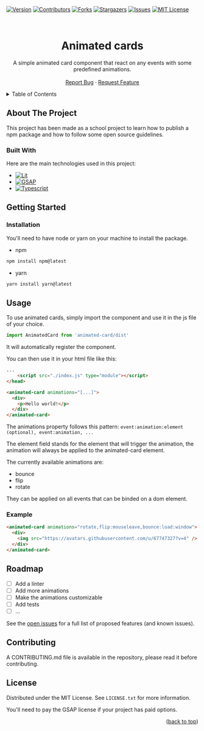 <a name="readme-top"></a>

[![Version][version-shield]][project-url]
[![Contributors][contributors-shield]][contributors-url]
[![Forks][forks-shield]][forks-url]
[![Stargazers][stars-shield]][stars-url]
[![Issues][issues-shield]][issues-url]
[![MIT License][license-shield]][license-url]

<!-- PROJECT LOGO -->
<br />
<div align="center">
<h1 align="center">Animated cards</h1>

  <p align="center">
    A simple animated card component that react on any events with some predefined animations.
    <br />
    <br />
    <a href="https://github.com/othneildrew/animated-card/issues">Report Bug</a>
    ·
    <a href="https://github.com/othneildrew/animated-card/issues">Request Feature</a>
  </p>
</div>

<!-- TABLE OF CONTENTS -->
<details>
  <summary>Table of Contents</summary>
  <ol>
    <li>
      <a href="#about-the-project">About The Project</a>
      <ul>
        <li><a href="#built-with">Built With</a></li>
      </ul>
    </li>
    <li>
      <a href="#getting-started">Getting Started</a>
      <ul>
        <li><a href="#installation">Installation</a></li>
      </ul>
    </li>
    <li><a href="#usage">Usage</a></li>
    <li><a href="#roadmap">Roadmap</a></li>
    <li><a href="#contributing">Contributing</a></li>
    <li><a href="#license">License</a></li>
  </ol>
</details>



<!-- ABOUT THE PROJECT -->
## About The Project

This project has been made as a school project to learn how to publish a npm package and how to follow some open source guidelines.

### Built With

Here are the main technologies used in this project:
* [![Lit][Lit]][Lit-url]
* [![GSAP][GSAP]][GSAP-url]
* [![Typescript][Typescript]][Typescript-url]

<!-- GETTING STARTED -->
## Getting Started

### Installation

You'll need to have node or yarn on your machine to install the package.
* npm
```sh
npm install npm@latest
```
* yarn
```sh
yarn install yarn@latest
```

<!-- USAGE EXAMPLES -->
## Usage
To use animated cards, simply import the component and use it in the js file of your choice.

```js
import AnimatedCard from 'animated-card/dist'
```

It will automatically register the component.

You can then use it in your html file like this:

```html
...
    <script src="./index.js" type="module"></script>
</head>

<animated-card animations="[...]">
  <div>
    <p>Hello world!</p>
  </div>
</animated-card>
```

The animations property follows this pattern: `event:animation:element (optional), event:animation, ...`

The element field stands for the element that will trigger the animation, 
the animation will always be applied to the animated-card element. 

The currently available animations are:
- bounce
- flip
- rotate

They can be applied on all events that can be binded on a dom element.

### Example

```html
<animated-card animations="rotate,flip:mouseleave,bounce:load:window">
  <div>
    <img src="https://avatars.githubusercontent.com/u/67747327?v=4" />
  </div>
</animated-card>
```


<!-- ROADMAP -->
## Roadmap

- [ ] Add a linter
- [ ] Add more animations
- [ ] Make the animations customizable
- [ ] Add tests
- [ ] ...

See the [open issues](https://github.com/humblots/animated-card/issues) for a full list of proposed features (and known issues).

<!-- CONTRIBUTING -->
## Contributing

A CONTRIBUTING.md file is available in the repository, please read it before contributing.

<!-- LICENSE -->
## License

Distributed under the MIT License. See `LICENSE.txt` for more information.

You'll need to pay the GSAP license if your project has paid options.

<p align="right">(<a href="#readme-top">back to top</a>)</p>

<!-- https://www.markdownguide.org/basic-syntax/#reference-style-links -->
[version-shield]: https://img.shields.io/github/package-json/v/humblots/animated-card?style=for-the-badge
[project-url]: https://github.com/humblots/animated-card
[contributors-shield]: https://img.shields.io/github/contributors/humblots/animated-card.svg?style=for-the-badge
[contributors-url]: https://github.com/humblots/animated-card/graphs/contributors
[forks-shield]: https://img.shields.io/github/forks/humblots/animated-card.svg?style=for-the-badge
[forks-url]: https://github.com/humblots/animated-card/network/members
[stars-shield]: https://img.shields.io/github/stars/humblots/animated-card.svg?style=for-the-badge
[stars-url]: https://github.com/humblots/animated-card/stargazers
[issues-shield]: https://img.shields.io/github/issues/humblots/animated-card.svg?style=for-the-badge
[issues-url]: https://github.com/humblots/animated-card/issues
[license-shield]: https://img.shields.io/github/license/humblots/animated-card.svg?style=for-the-badge
[license-url]: https://github.com/humblots/animated-card/blob/master/LICENSE.txt
[Lit]: https://img.shields.io/badge/Lit-324fff?style=for-the-badge&logo=lit&logoColor=white
[Lit-url]: https://lit.dev/
[GSAP]: https://img.shields.io/badge/GSAP-0ae448?style=for-the-badge&logo=GreenSock&logoColor=000000
[GSAP-url]: https://gsap.com/
[Typescript]: https://img.shields.io/badge/Typescript-3178c6?style=for-the-badge&logo=Typescript&logoColor=fff
[Typescript-url]: https://www.typescriptlang.org/
